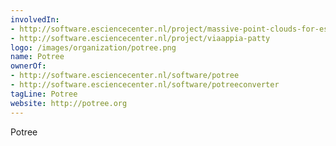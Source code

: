 ```yaml
---
involvedIn:
- http://software.esciencecenter.nl/project/massive-point-clouds-for-esciences
- http://software.esciencecenter.nl/project/viaappia-patty
logo: /images/organization/potree.png
name: Potree
ownerOf:
- http://software.esciencecenter.nl/software/potree
- http://software.esciencecenter.nl/software/potreeconverter
tagLine: Potree
website: http://potree.org
---
```

Potree
